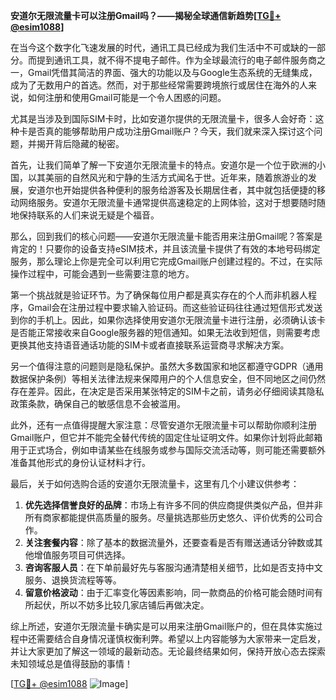 **安道尔无限流量卡可以注册Gmail吗？——揭秘全球通信新趋势[[TG💪+ @esim1088](https://t.me/s/esim1088)]**

在当今这个数字化飞速发展的时代，通讯工具已经成为我们生活中不可或缺的一部分。而提到通讯工具，就不得不提电子邮件。作为全球最流行的电子邮件服务商之一，Gmail凭借其简洁的界面、强大的功能以及与Google生态系统的无缝集成，成为了无数用户的首选。然而，对于那些经常需要跨境旅行或居住在海外的人来说，如何注册和使用Gmail可能是一个令人困惑的问题。

尤其是当涉及到国际SIM卡时，比如安道尔提供的无限流量卡，很多人会好奇：这种卡是否真的能够帮助用户成功注册Gmail账户？今天，我们就来深入探讨这个问题，并揭开背后隐藏的秘密。

首先，让我们简单了解一下安道尔无限流量卡的特点。安道尔是一个位于欧洲的小国，以其美丽的自然风光和宁静的生活方式闻名于世。近年来，随着旅游业的发展，安道尔也开始提供各种便利的服务给游客及长期居住者，其中就包括便捷的移动网络服务。安道尔无限流量卡通常提供高速稳定的上网体验，这对于想要随时随地保持联系的人们来说无疑是个福音。

那么，回到我们的核心问题——安道尔无限流量卡能否用来注册Gmail呢？答案是肯定的！只要你的设备支持eSIM技术，并且该流量卡提供了有效的本地号码绑定服务，那么理论上你是完全可以利用它完成Gmail账户创建过程的。不过，在实际操作过程中，可能会遇到一些需要注意的地方。

第一个挑战就是验证环节。为了确保每位用户都是真实存在的个人而非机器人程序，Gmail会在注册过程中要求输入验证码。而这些验证码往往通过短信形式发送到你的手机上。因此，如果你选择使用安道尔无限流量卡进行注册，必须确认该卡是否能正常接收来自Google服务器的短信通知。如果无法收到短信，则需要考虑更换其他支持语音通话功能的SIM卡或者直接联系运营商寻求解决方案。

另一个值得注意的问题则是隐私保护。虽然大多数国家和地区都遵守GDPR（通用数据保护条例）等相关法律法规来保障用户的个人信息安全，但不同地区之间仍然存在差异。因此，在决定是否采用某张特定的SIM卡之前，请务必仔细阅读其隐私政策条款，确保自己的敏感信息不会被滥用。

此外，还有一点值得提醒大家注意：尽管安道尔无限流量卡可以帮助你顺利注册Gmail账户，但它并不能完全替代传统的固定住址证明文件。如果你计划将此邮箱用于正式场合，例如申请某些在线服务或参与国际交流活动等，则可能还需要额外准备其他形式的身份认证材料才行。

最后，关于如何选购合适的安道尔无限流量卡，这里有几个小建议供参考：

1. **优先选择信誉良好的品牌**：市场上有许多不同的供应商提供类似产品，但并非所有商家都能提供高质量的服务。尽量挑选那些历史悠久、评价优秀的公司合作。
2. **关注套餐内容**：除了基本的数据流量外，还要查看是否有赠送通话分钟数或其他增值服务项目可供选择。
3. **咨询客服人员**：在下单前最好先与客服沟通清楚相关细节，比如是否支持中文服务、退换货流程等等。
4. **留意价格波动**：由于汇率变化等因素影响，同一款商品的价格可能会随时间有所起伏，所以不妨多比较几家店铺后再做决定。

综上所述，安道尔无限流量卡确实是可以用来注册Gmail账户的，但在具体实施过程中还需要结合自身情况谨慎权衡利弊。希望以上内容能够为大家带来一定启发，并让大家更加了解这一领域的最新动态。无论最终结果如何，保持开放心态去探索未知领域总是值得鼓励的事情！

[[TG💪+ @esim1088](https://t.me/s/esim1088) ![Image](https://i.postimg.cc/4NQfJmqS/Snipaste-2025-05-13-00-14-12.png)]